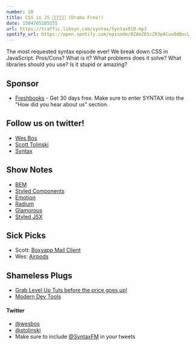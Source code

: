 ```yaml
---
number: 10
title: CSS in JS 💅👩‍🎤💁🚒 (Drama Free!)
date: 1504705105555
url: https://traffic.libsyn.com/syntax/Syntax010.mp3
spotify_url: https://open.spotify.com/episode/0ZAmZ65cZR3pACuv0dBocL
---
```


The most requested syntax episode ever! We break down CSS in JavaScript. Pros/Cons? What is it? What problems does it solve? What libraries should you use? Is it stupid or amazing?

## Sponsor

* [Freshbooks](https://freshbooks.com/syntax) - Get 30 days free. Make sure to enter SYNTAX into the "How did you hear about us" section.

## Follow us on twitter!
* [Wes Bos](https://twitter.com/wesbos)
* [Scott Tolinski](https://twitter.com/stolinski)
* [Syntax](https://twitter.com/SyntaxFM)

## Show Notes

* [BEM](http://getbem.com/)
* [Styled Components](https://www.styled-components.com/)
* [Emotion](https://github.com/tkh44/emotion)
* [Radium](https://github.com/FormidableLabs/radium)
* [Glamorous](https://github.com/paypal/glamorous)
* [Styled JSX](https://github.com/zeit/styled-jsx)

## Sick Picks
* Scott: [Boxyapp Mail Client](http://www.boxyapp.co/)
* Wes: [Airpods](http://amzn.to/2wFYNpc)

## Shameless Plugs
* [Grab Level Up Tuts before the price goes up!](https://www.leveluptutorials.com/)
* [Modern Dev Tools](https://moderndevtools.com/)

#### Twitter
 * [@wesbos](https://twitter.com/wesbos)
 * [@stolinski](https://twitter.com/stolinski)
 * Make sure to include [@SyntaxFM](https://twitter.com/SyntaxFM) in your tweets
